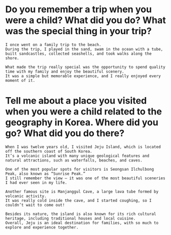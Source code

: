 # Do you remember a trip when you were a child? What did you do? What was the special thing in your trip?
```
I once went on a family trip to the beach.
During the trip, I played in the sand, swam in the ocean with a tube, built sandcastles, collected seashells, and took walks along the shore.

What made the trip really special was the opportunity to spend quality time with my family and enjoy the beautiful scenery.
It was a simple but memorable experience, and I really enjoyed every moment of it.
```
# Tell me about a place you visited when you were a child related to the geography in Korea. Where did you go? What did you do there?
```
When I was twelve years old, I visited Jeju Island, which is located off the southern coast of South Korea.
It’s a volcanic island with many unique geological features and natural attractions, such as waterfalls, beaches, and caves.

One of the most popular spots for visitors is Seongsan Ilchulbong Peak, also known as “Sunrise Peak.”
I still remember the view — it was one of the most beautiful sceneries I had ever seen in my life.

Another famous site is Manjanggul Cave, a large lava tube formed by volcanic activity.
It was really cold inside the cave, and I started coughing, so I couldn’t wait to come out!

Besides its nature, the island is also known for its rich cultural heritage, including traditional houses and local cuisine.
Overall, Jeju is an ideal destination for families, with so much to explore and experience together.


```

